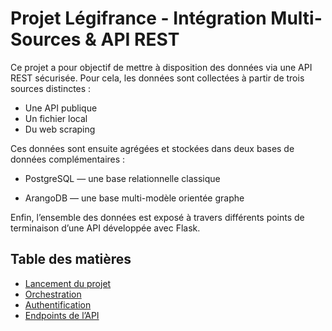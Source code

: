 # Projet Légifrance - Intégration Multi-Sources & API REST

Ce projet a pour objectif de mettre à disposition des données via une API REST sécurisée.
Pour cela, les données sont collectées à partir de trois sources distinctes :

- Une API publique
- Un fichier local
- Du web scraping


Ces données sont ensuite agrégées et stockées dans deux bases de données complémentaires :

- PostgreSQL — une base relationnelle classique

- ArangoDB — une base multi-modèle orientée graphe

Enfin, l’ensemble des données est exposé à travers différents points de terminaison d’une API développée avec Flask.











## Table des matières

- [Lancement du projet](docs/setup.md)
- [Orchestration](docs/orchestration.md)
- [Authentification](docs/auth.md)
- [Endpoints de l’API](docs/api_endpoints.md)




